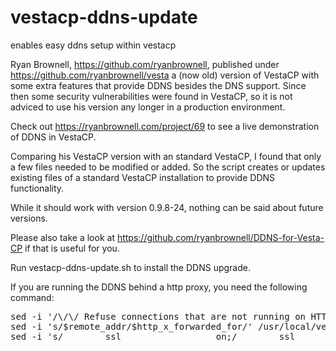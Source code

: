 # vestacp-ddns-update
enables easy ddns setup within vestacp

Ryan Brownell, https://github.com/ryanbrownell, published under https://github.com/ryanbrownell/vesta a (now old) version 
of VestaCP with some extra features that provide DDNS besides the DNS support. Since then some security vulnerabilities 
were found in VestaCP, so it is not adviced to use his version any longer in a production environment.

Check out https://ryanbrownell.com/project/69 to see a live demonstration of DDNS in VestaCP.

Comparing his VestaCP version with an standard VestaCP, I found that only a few files needed to be modified or added. So
the script creates or updates existing files of a standard VestaCP installation to provide DDNS functionality.

While it should work with version 0.9.8-24, nothing can be said about future versions.

Please also take a look at https://github.com/ryanbrownell/DDNS-for-Vesta-CP if that is useful for you.

Run vestacp-ddns-update.sh to install the DDNS upgrade.

If you are running the DDNS behind a http proxy, you need the following command:


<pre>
sed -i '/\/\/ Refuse connections that are not running on HTTPS/,+6d' /usr/local/vesta/web/ddns/index.php
sed -i 's/$remote_addr/$http_x_forwarded_for/' /usr/local/vesta/nginx/conf/nginx.conf
sed -i 's/        ssl                  on;/        ssl                  off;/' /usr/local/vesta/nginx/conf/nginx.conf
</pre>
